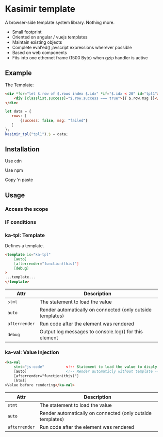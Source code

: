 # Kasimir template

A browser-side template system library. Nothing more.

- Small footprint
- Oriented on angular / vuejs templates
- Maintain existing objects
- Complete eval'ed() javscript expressions wherever possible
- Based on web components
- Fits into one ethernet frame (1500 Byte) when gzip handler is active

## Example

The Template:

```html
<div *for="let $.row of $.rows index $.idx" *if="$.idx < 20" id="tpl1">
    <div [classlist.success]="$.row.success === true">{{ $.row.msg }}</div>
</div>
```

```javascript
let data = {
   rows: [
       {success: false, msg: "failed"}
   ]
};
kasimir_tpl("tpl1").$ = data;
```


## Installation

Use cdn


Use npm

Copy 'n paste


## Usage

### Access the scope



### IF conditions

### ka-tpl: Template

Defines a template.

```html
<template is="ka-tpl"
    [auto]
    [afterrender="function(this)"]
    [debug]
>
...template...
</template>
```

| Attr              | Description |
|-------------------|-------------|
| `stmt`            | The statement to load the value |
| `auto`            | Render automatically on connected (only outside templates) |
| `afterrender`     | Run code after the element was rendered |
| `debug`           | Output log messages to console.log() for this element |


### ka-val: Value Injection

```html
<ka-val 
    stmt="js-code"          <!-- Statement to load the value to disply -->
    [auto]                  <!-- Render automaticly without template --> 
    [afterrender="function(this)"]
    [html]
>Value before rendering</ka-val>
```

| Attr              | Description |
|-------------------|-------------|
| `stmt`            | The statement to load the value |
| `auto`            | Render automatically on connected (only outside templates) |
| `afterrender`     | Run code after the element was rendered |


